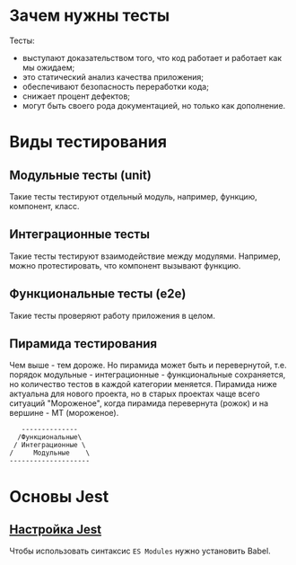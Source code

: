 # Зачем нужны тесты
Тесты:
- выступают доказательством того, что код работает и работает как мы ожидаем;
- это статический анализ качества приложения;
- обеспечивают безопасность переработки кода;
- снижает процент дефектов;
- могут быть своего рода документацией, но только как дополнение.
# Виды тестирования
## Модульные тесты (unit)
Такие тесты тестируют отдельный модуль, например, функцию, компонент, класс.
## Интеграционные тесты
Такие тесты тестируют взаимодействие между модулями. Например, можно протестировать, что компонент вызывают функцию.
## Функциональные тесты (e2e)
 Такие тесты проверяют работу приложения в целом.
## Пирамида тестирования
Чем выше - тем дороже. Но пирамида может быть и перевернутой, т.е. порядок модульные - интеграционные - функциональные сохраняется, но количество тестов в каждой категории меняется.
Пирамида ниже актуальна для нового проекта, но в старых проектах чаще всего ситуаций "Мороженое", когда пирамида перевернута (рожок) и на вершине  - МТ (мороженое).
```
   --------------
  /Функциональные\
 / Интеграционные \
/     Модульные    \
--------------------
```
# Основы Jest
## [Настройка Jest](https://jestjs.io/docs/getting-started)
Чтобы использовать синтаксис `ES Modules` нужно установить Babel.